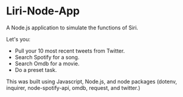 # Liri-Node-App

A Node.js application to simulate the functions of Siri.

Let's you:
- Pull your 10 most recent tweets from Twitter.
- Search Spotify for a song.
- Search Omdb for a movie.
- Do a preset task.

This was built using Javascript, Node.js, and node packages (dotenv, inquirer, node-spotify-api, omdb, request, and twitter.)

